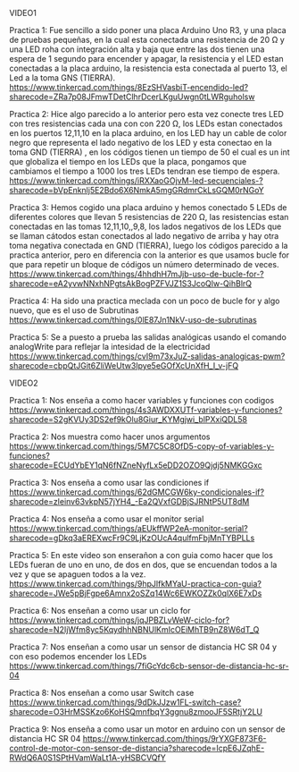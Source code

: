 VIDEO1 



Practica 1:
Fue sencillo a sido poner una placa Arduino Uno R3, y una placa de pruebas pequeñas, en la cual esta conectada una resistencia de 20 Ω y una LED roha con integración alta y baja que entre las dos tienen una espera de 1 segundo para encender y apagar, la resistencia y el LED estan conectadas a la placa arduino, la resistencia esta conectada al puerto 13, el Led a la toma GNS (TIERRA). https://www.tinkercad.com/things/8EzSHVasbiT-encendido-led?sharecode=ZRa7p08JFmwTDetClhrDcerLKguUwgn0tLWRguholsw



Practica 2:
Hice algo parecido a lo anterior pero esta vez conecte tres LED con tres resistencias cada una con con 220 Ω, los LEDs estan conectados en los puertos 12,11,10 en la placa arduino, en los LED hay un cable de color negro que representa el lado negativo de los LED y esta conectao en la toma GND (TIERRA) , en los códigos tienen un tiempo de 50 el cual es un int que globaliza el tiempo en los LEDs que la placa, pongamos que cambiamos el tiempo a 1000 los tres LEDs tendran ese tiempo de espera. https://www.tinkercad.com/things/iRXXaoGOjvM-led-secuenciales-?sharecode=bVpEnknlj5E2Bdo6X6NmkA5mgGRdmrCkLsGQM0rNGoY



Practica 3:
Hemos cogido una placa arduino y hemos conectado 5 LEDs de diferentes colores que llevan 5 resistencias de 220 Ω, las resistencias estan conectadas en las tomas 12,11,10,,9,8, los lados negativos de los LEDs que se llaman cátodos estan conectados al lado negativo de arriba y hay otra toma negativa conectada en GND (TIERRA), luego los códigos parecido a la practica anterior, pero en diferencia con la anterior es que usamos bucle for que para repetir un bloque de códigos un número determinado de veces. 
https://www.tinkercad.com/things/4hhdhH7mJjb-uso-de-bucle-for-?sharecode=eA2yvwNNxhNPgtsAkBogPZFVJZ1S3JcoQlw-QihBlrQ



Practica 4:
Ha sido una practica meclada con un poco de bucle for y algo nuevo, que es el uso de Subrutinas https://www.tinkercad.com/things/0lE87Jn1NkV-uso-de-subrutinas



Practica 5:
Se a puesto a prueba las salidas analógicas usando el comando analogWrite para reflejar la intesidad de la electricidad https://www.tinkercad.com/things/cvI9m73xJuZ-salidas-analogicas-pwm?sharecode=cbpQtJGit6ZliWeUtw3Ipye5eGOfXcUnXfH_I_v-jFQ



VIDEO2 

Practica 1:
Nos enseña a como hacer variables y funciones con codigos https://www.tinkercad.com/things/4s3AWDXXUTf-variables-y-funciones?sharecode=S2gKVUy3DS2ef9kOlu8Giur_KYMgjwi_blPXxiQDL58

Practica 2:
Nos muestra como hacer unos argumentos https://www.tinkercad.com/things/5M7C5C8OfD5-copy-of-variables-y-funciones?sharecode=ECUdYbEY1qN6fNZneNyfLx5eDD2OZO9Qjdj5NMKGGxc

Practica 3:
Nos enseña a como usar las condiciones if https://www.tinkercad.com/things/62dGMCGW6ky-condicionales-if?sharecode=zleinv63vkpN57jYH4_-Ea2QVxfGDBjSJRNtP5UT8dM

Practica 4:
Nos enseña a como usar el monitor serial https://www.tinkercad.com/things/aEUkffWP2eA-monitor-serial?sharecode=gDkq3aEREXwcFr9C9LjKzOUcA4qulfmFbjMnTYBPLLs

Practica 5:
En este video son enserañon a con guia como hacer que los LEDs fueran de uno en uno, de dos en dos, que se encuendan todos a la vez y que se apaguen todos a la vez. https://www.tinkercad.com/things/9hpJlfkMYaU-practica-con-guia?sharecode=JWe5pBjFgpe6Amnx2oSZq14Wc6EWKOZZk0qlX6E7xDs

Practica 6:
Nos enseñan a como usar un ciclo for https://www.tinkercad.com/things/jqJPBZLvWeW-ciclo-for?sharecode=N2IjWfm8yc5KqydhhNBNUlKmIcOEiMhTB9nZ8W6dT_Q

Practica 7:
Nos enseñan a como usar un sensor de distancia HC SR 04 y con eso podemos encender los LEDs https://www.tinkercad.com/things/7fiGcYdc6cb-sensor-de-distancia-hc-sr-04

Practica 8:
Nos enseñan a como usar Switch case https://www.tinkercad.com/things/9dDkJJzw1FL-switch-case?sharecode=O3HrMSSKzo6KoHSQmnfbqY3ggnu8zmooJF5SRtjY2LU

Practica 9:
Nos enseña a como usar un motor en arduino con un sensor de distancia HC SR 04 https://www.tinkercad.com/things/9rYXGF873F6-control-de-motor-con-sensor-de-distancia?sharecode=IcpE6JZqhE-RWdQ6A0S1SPtHVamWaLt1A-yHSBCVQfY
